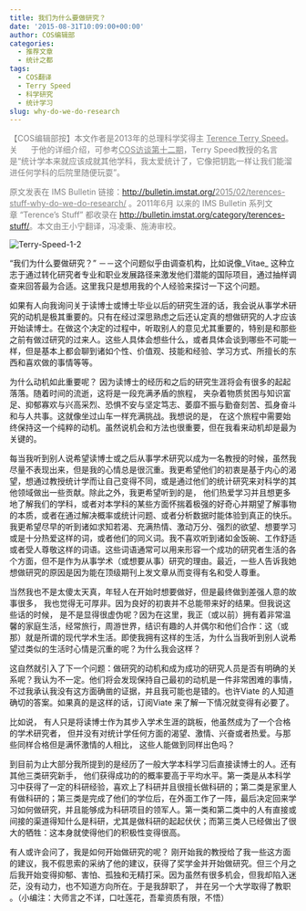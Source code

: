 ```yaml
---
title: 我们为什么要做研究？
date: '2015-08-31T10:09:00+00:00'
author: COS编辑部
categories:
  - 推荐文章
  - 统计之都
tags:
  - COS翻译
  - Terry Speed
  - 科学研究
  - 统计学习
slug: why-do-we-do-research
---
```


<span style="color: #808080;">【COS编辑部按】本文作者是2013年的总理科学奖得主 <a style="color: #808080;" href="http://www.stat.berkeley.edu/~terry/" target="_blank">Terence Terry Speed</a>。关      于他的详细介绍，可参考<a style="color: #808080;" href="https://cos.name/2013/11/terry-speed/" target="_blank">COS访谈第十二期</a>，Terry Speed教授的名言是“统计学本来就应该成就其他学科，我太爱统计了，它像把钥匙一样让我们能溜进任何学科的后院里随便玩耍”。</span>

<span style="color: #808080;">原文发表在 IMS Bulletin 链接：<a style="color: #808080;" href="http://bulletin.imstat.org/2015/02/terences-stuff-why-do-we-do-research/" target="_blank">http://bulletin.imstat.org/</a><a style="color: #808080;" href="http://bulletin.imstat.org/2015/02/terences-stuff-why-do-we-do-research/" target="_blank">2015/02/terences-stuff-why-do-we-do-research/</a> 。2011年6月 以来的 IMS Bulletin 系列文章 &#8220;Terence&#8217;s Stuff&#8221; 都收录在 <a style="color: #808080;" href="http://bulletin.imstat.org/category/terences-stuff/" target="_blank">http://bulletin.imstat.org/category/terences-stuff/</a>。本文由王小宁翻译，冯凌秉、施涛审校。</span>

![Terry-Speed-1-2](https://cos.name/wp-content/uploads/2015/08/Terry-Speed-1-2.jpg)

“我们为什么要做研究？” －－这个问题似乎由调查机构，比如说像_Vitae_ 这种立志于通过转化研究者专业和职业发展路径来激发他们潜能的国际项目，通过抽样调查来回答最为合适。这里我只是想用我的个人经验来探讨一下这个问题。

如果有人向我询问关于读博士或博士毕业以后的研究生涯的话，我会说从事学术研究的动机是极其重要的。只有在经过深思熟虑之后还认定真的想做研究的人才应该开始读博士。在做这个决定的过程中，听取别人的意见尤其重要的，特别是和那些之前有做过研究的过来人。这些人具体会想些什么，或者具体会谈到哪些不可能一样，但是基本上都会聊到诸如个性、价值观、技能和经验、学习方式、所擅长的东西和喜欢做的事情等等。<!--more-->

为什么动机如此重要呢？ 因为读博士的经历和之后的研究生涯将会有很多的起起落落。随着时间的流逝，这将是一段充满矛盾的旅程， 夹杂着物质贫困与知识富足、抑郁寡欢与兴高采烈、恐惧不安与坚定笃志、萎靡不振与勤奋刻苦、孤身奋斗和与人共事。这就像坐过山车一样充满挑战。我想说的是， 在这个旅程中需要始终保持这一个纯粹的动机。虽然说机会和方法也很重要，但在我看来动机却是最为关键的。

每当我听到别人说希望读博士或之后从事学术研究以成为一名教授的时候，虽然我尽量不表现出来，但是我的心情总是很沉重。我更希望他们的初衷是基于内心的渴望，想通过教授统计学而让自己变得不同，或是通过他们的统计研究来对科学的其他领域做出一些贡献。除此之外，我更希望听到的是， 他们热爱学习并且想更多地了解我们的学科，或者对本学科的某些方面怀揣着极强的好奇心并期望了解事物的本质，或者在通过解决概率或统计问题、或者分析数据时能体验到真正的快乐。我更希望尽早的听到诸如求知若渴、充满热情、激动万分、强烈的欲望、想要学习或是十分热爱这样的词，或者他们的同义词。我不喜欢听到诸如金饭碗、工作舒适或者受人尊敬这样的词语。这些词语通常可以用来形容一个成功的研究者生活的各个方面，但不是作为从事学术（或想要从事）研究的理由。最近，一些人告诉我她想做研究的原因是因为能在顶级期刊上发文章从而变得有名和受人尊重。

当然我也不是太傻太天真，年轻人在开始时想要做好，但是最终做到差强人意的故事很多， 我也觉得无可厚非。因为良好的初衷并不总能带来好的结果。但我说这些话的时候， 是不是显得很虚伪呢？因为在这里，我正（或以前）拥有着非常温馨的家庭生活，经常旅行，周游世界，结识有趣的人并偶尔和他们合作：这（或那）就是所谓的现代学术生活。即使我拥有这样的生活，为什么当我听到别人说希望过类似的生活时心情是沉重的呢？为什么我会这样？

这自然就引入了下一个问题：做研究的动机和成为成功的研究人员是否有明确的关系呢？我认为不一定。他们将会发现保持自己最初的动机是一件非常困难的事情，不过我承认我没有这方面确凿的证据，并且我可能也是错的。也许Viate 的人知道确切的答案。如果真的是这样的话，订阅Viate 来了解一下情况就变得有必要了。

比如说， 有人只是将读博士作为其步入学术生涯的跳板，他虽然成为了一个合格的学术研究者， 但并没有对统计学任何方面的渴望、激情、兴奋或者热爱。与那些同样合格但是满怀激情的人相比， 这些人能做到同样出色吗？

到目前为止大部分我所提到的是经历了一般大学本科学习后直接读博士的人。还有其他三类研究新手， 他们获得成功的的概率要高于平均水平。第一类是从本科学习中获得了一定的科研经验，喜欢上了科研并且很擅长做科研的；第二类是家里人有做科研的；第三类是完成了他们的学位后，在外面工作了一阵，最后决定回来学习如何做研究，并且能够成为科研项目的领军人。第一类和第二类中的人有直接或间接的渠道得知什么是科研，尤其是做科研的起起伏伏；而第三类人已经做出了很大的牺牲：这本身就使得他们的积极性变得很高。

有人或许会问了，我是如何开始做研究的呢？ 刚开始我的教授给了我一些这方面的建议，我不假思索的采纳了他的建议，获得了奖学金并开始做研究。但三个月之后我开始变得抑郁、害怕、孤独和无精打采。因为虽然有很多机会，但我却陷入迷茫，没有动力，也不知道方向所在。于是我辞职了， 并在另一个大学取得了教职 。（小编注：大师言之不详，口吐莲花，吾辈资质有限，不悟）
